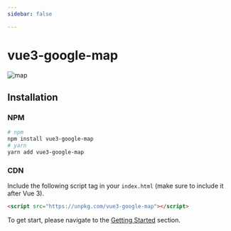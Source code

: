 ```yaml
---
sidebar: false

---
```

# vue3-google-map

![map](/images/map-1200.jpg)

## Installation

### NPM

```bash
# npm
npm install vue3-google-map
# yarn
yarn add vue3-google-map
```

### CDN

Include the following script tag in your `index.html` (make sure to include it after Vue 3).

```html
<script src="https://unpkg.com/vue3-google-map"></script>
```

To get start, please navigate to the [Getting Started](getting-started/index.md) section.